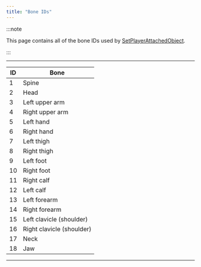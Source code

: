 ```yaml
---
title: "Bone IDs"
---
```


:::note

This page contains all of the bone IDs used by [SetPlayerAttachedObject](../functions/SetPlayerAttachedObject).

:::

---

| ID  | Bone                      |
| --- | ------------------------- |
| 1   | Spine                     |
| 2   | Head                      |
| 3   | Left upper arm            |
| 4   | Right upper arm           |
| 5   | Left hand                 |
| 6   | Right hand                |
| 7   | Left thigh                |
| 8   | Right thigh               |
| 9   | Left foot                 |
| 10  | Right foot                |
| 11  | Right calf                |
| 12  | Left calf                 |
| 13  | Left forearm              |
| 14  | Right forearm             |
| 15  | Left clavicle (shoulder)  |
| 16  | Right clavicle (shoulder) |
| 17  | Neck                      |
| 18  | Jaw                       |

---
